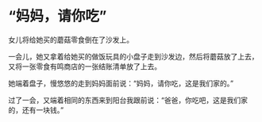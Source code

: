 # “妈妈，请你吃”

女儿将给她买的蘑菇零食倒在了沙发上。

一会儿，她又拿着给她买的做饭玩具的小盘子走到沙发边，然后将蘑菇放了上去，又将一张零食有鸣商店的一张结账清单放了上去。

她端着盘子，慢悠悠的走到妈妈面前说：“妈妈，请你吃，这是我们家的。”

过了一会，又端着相同的东西来到阳台我跟前说：“爸爸，你吃吧，这是我们家的，还有一块钱。”

